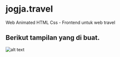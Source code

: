 # jogja.travel
Web Animated HTML Css - Frontend untuk web travel

## Berikut tampilan yang di buat.

![alt text](https://github.com/januriawan/jogja.travel/blob/master/aset/front.jpg)
